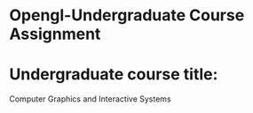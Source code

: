 # Opengl-Undergraduate Course Assignment

# Undergraduate course title: 
Computer Graphics and Interactive Systems
